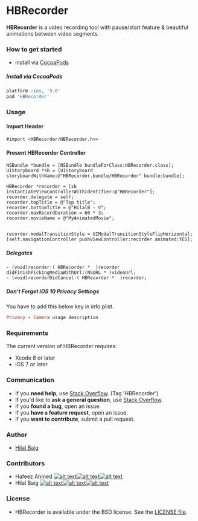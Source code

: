 # HBRecorder
**HBRecorder** is a video recording tool with pause/start feature & beautiful animations between video segments.

### How to get started
- install via [CocoaPods](http://cocoapods.org)


##### Install via CocoaPods

```ruby
platform :ios, '9.0'
pod 'HBRecorder'
```

### Usage

#### Import Header
`#import <HBRecorder/HBRecorder.h>>`

#### Present HBRecorder Controller

```objc
NSBundle *bundle = [NSBundle bundleForClass:HBRecorder.class];
UIStoryboard *sb = [UIStoryboard storyboardWithName:@"HBRecorder.bundle/HBRecorder" bundle:bundle];

HBRecorder *recorder = [sb instantiateViewControllerWithIdentifier:@"HBRecorder"];
recorder.delegate = self;
recorder.topTitle = @"Top title";
recorder.bottomTitle = @"HilalB - ©";
recorder.maxRecordDuration = 60 * 3;
recorder.movieName = @"MyAnimatedMovie";


recorder.modalTransitionStyle = UIModalTransitionStyleFlipHorizontal;
[self.navigationController pushViewController:recorder animated:YES];
```

##### Delegates
```objc
- (void)recorder:( HBRecorder *  )recorder  didFinishPickingMediaWithUrl:(NSURL * )videoUrl;
- (void)recorderDidCancel:( HBRecorder *  )recorder;
```

##### Don’t Forget iOS 10 Privacy Settings
You have to add this below key in info.plist.
```ruby
Privacy - Camera usage description
```



### Requirements 
The current version of HBRecorder requires:
- Xcode 8 or later
- iOS 7 or later


### Communication

- If you **need help**, use [Stack Overflow](http://stackoverflow.com/questions/tagged/hbrecorder). (Tag 'HBRecorder')
- If you'd like to **ask a general question**, use [Stack Overflow](http://stackoverflow.com/questions/tagged/hbrecorder).
- If you **found a bug**, open an issue.
- If you **have a feature request**, open an issue.
- If you **want to contribute**, submit a pull request.

### Author
- [Hilal Baig](https://github.com/hilalbaig)


### Contributors
- Hafeez Ahmed [![alt text][1.1]][1][![alt text][2.1]][2][![alt text][3.1]][3]
- Hilal Baig [![alt text][1.1]][4][![alt text][2.1]][5][![alt text][3.1]][6]



<!-- links to your social media accounts -->
[1]: http://www.twitter.com/imhafeezkpk
[2]: https://www.facebook.com/imhafeezkpk
[3]: http://www.github.com/imhafeez

<!-- links to your social media accounts -->
[4]: http://www.twitter.com/hilalbaig
[5]: http://www.facebook.com/hilalbaig
[6]: http://www.github.com/hilalbaig




<!-- links to social media icons -->

[1.1]: http://i.imgur.com/wWzX9uB.png (twitter icon without padding)
[2.1]: http://i.imgur.com/fep1WsG.png (facebook icon without padding)
[3.1]: http://i.imgur.com/9I6NRUm.png (github icon without padding)



### License
- HBRecorder is available under the BSD license. See the [LICENSE file](https://github.com/HBRecorder/HBRecorder/blob/master/LICENSE.txt).

